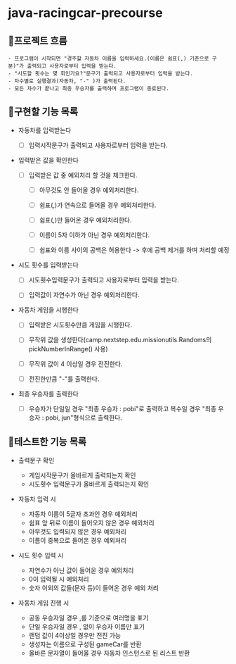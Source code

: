 # java-racingcar-precourse

## 📌프로젝트 흐름

    - 프로그램이 시작되면 "경주할 자동차 이름을 입력하세요.(이름은 쉼표(,) 기준으로 구분)"가 출력되고 사용자로부터 입력을 받는다.
    - "시도할 횟수는 몇 회인가요?"문구가 출력되고 사용자로부터 입력을 받는다.
    - 차수별로 실행결과(자동차, "-" )가 출력된다.
    - 모든 차수가 끝나고 최종 우승자를 출력하며 프로그램이 종료된다.

## 📑구현할 기능 목록

- 자동차를 입력받는다

    - [ ] 입력시작문구가 출력되고 사용자로부터 입력을 받는다.


- 입력받은 값을 확인한다

    - [ ] 입력받은 값 중 예외처리 할 것을 체크한다.
        - [ ] 아무것도 안 들어올 경우 예외처리한다.
        - [ ] 쉼표(,)가 연속으로 들어올 경우 예외처리한다.
        - [ ] 쉼표(,)만 들어온 경우 예외처리한다.
        - [ ] 이름이 5자 이하가 아닌 경우 예외처리한다.
        - [ ] 쉼표와 이름 사이의 공백은 허용한다 -> 후에 공백 제거를 하며 처리할 예정


- 시도 횟수를 입력받는다

    - [ ] 시도횟수입력문구가 출력되고 사용자로부터 입력을 받는다.
    - [ ] 입력값이 자연수가 아닌 경우 예외처리한다.


- 자동차 게임을 시행한다

    - [ ] 입력받은 시도횟수만큼 게임을 시행한다.
    - [ ] 무작위 값을 생성한다(camp.nextstep.edu.missionutils.Randoms의 pickNumberInRange() 사용)
    - [ ] 무작위 값이 4 이상일 경우 전진한다.
    - [ ] 전진한만큼 "-"를 출력한다.


- 최종 우승자를 출력한다

    - [ ] 우승자가 단일일 경우 "최종 우승자 : pobi"로 출력하고 복수일 경우 "최종 우승자 : pobi, jun"형식으로 출력한다.

## 📑테스트한 기능 목록

- 출력문구 확인
    - 게임시작문구가 올바르게 출력되는지 확인
    - 시도횟수 입력문구가 올바르게 출력되는지 확인


- 자동차 입력 시
    - 자동차 이름이 5글자 초과인 경우 예외처리
    - 쉼표 앞 뒤로 이름이 들어오지 않은 경우 예외처리
    - 아무것도 입력되지 않은 경우 예외처리
    - 이름이 중복으로 들어온 경우 예외처리


- 시도 횟수 입력 시
    - 자연수가 아닌 값이 들어온 경우 예외처리
    - 0이 입력될 시 예외처리
    - 숫자 이외의 값들(문자 등)이 들어온 경우 예외 처리


- 자동차 게임 진행 시
    - 공동 우승자일 경우 ,를 기준으로 여러명을 표기
    - 단일 우승자일 경우 , 없이 우승자 이름만 표기
    - 랜덤 값이 4이상일 경우만 전진 가능
    - 생성자는 이름으로 구성된 gameCar를 반환
    - 올바른 문자열이 들어올 경우 자동차 인스턴스로 된 리스트 반환